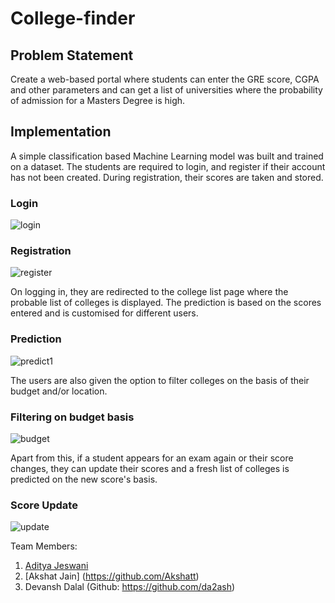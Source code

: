 # College-finder

## Problem Statement
Create a web-based portal where students can enter the GRE score, CGPA and other parameters and can get a list of universities where the probability of admission for a Masters Degree is high.

## Implementation
A simple classification based Machine Learning model was built and trained on a dataset. The students are required to login, and register if their account has not been created. During registration, their scores are taken and stored.

### Login

![login](https://user-images.githubusercontent.com/32266008/47962525-205a8000-e044-11e8-9c16-79cfa5046528.jpg)

### Registration

![register](https://user-images.githubusercontent.com/32266008/47962528-2e100580-e044-11e8-8f78-1993b50e932d.jpg)

On logging in, they are redirected to the college list page where the probable list of colleges is displayed. The prediction is based on the scores entered and is customised for different users.

### Prediction
![predict1](https://user-images.githubusercontent.com/32266008/47962534-3cf6b800-e044-11e8-9a76-f27678f6fa97.jpg)

The users are also given the option to filter colleges on the basis of their budget and/or location.

### Filtering on budget basis
![budget](https://user-images.githubusercontent.com/32266008/47962538-53047880-e044-11e8-99fe-c28201b8c1d2.jpg)

Apart from this, if a student appears for an exam again or their score changes, they can update their scores and a fresh list of colleges is predicted on the new score's basis.

### Score Update
![update](https://user-images.githubusercontent.com/32266008/47962542-6283c180-e044-11e8-84e4-bdb4ddf97ed1.jpg)


Team Members:
1. [Aditya Jeswani](https://github.com/AdityaJ42)
2. [Akshat Jain]   (https://github.com/Akshatt)
3. Devansh Dalal  (Github: https://github.com/da2ash)
